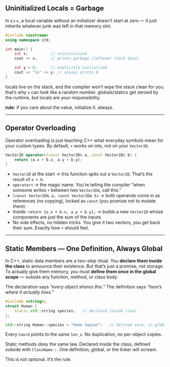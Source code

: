 
## Uninitialized Locals = Garbage

In c++, a local variable without an initializer doesn’t start at zero — it just inherits whatever junk was left in that memory slot.

```cpp
#include <iostream>
using namespace std;

int main() {
    int x;          // uninitialized
    cout << x;      // prints garbage (leftover stack data)

    int y = 0;      // explicitly initialized
    cout << "\n" << y; // always prints 0
}
```

locals live on the stack, and the compiler won’t wipe the stack clean for you. that’s why `x` can look like a random number. globals/statics get zeroed by the runtime, but locals are your responsibility.

**rule:** if you care about the value, initialize it. always.

---
## Operator Overloading

Operator overloading is just teaching C++ what everyday symbols mean for your custom types. By default, `+` works on ints, not on your `Vector2D`.

```cpp
Vector2D operator+(const Vector2D& a, const Vector2D& b) {
    return {a.x + b.x, a.y + b.y};
}
```

* `Vector2D` at the start → this function spits out a `Vector2D`. That’s the result of `a + b`.
* `operator+` → the magic name. You’re telling the compiler “when someone writes `+` between two `Vector2D`s, call this.”
* `(const Vector2D& a, const Vector2D& b)` → both operands come in as references (no copying), locked as `const` (you promise not to mutate them).
* Inside: `return {a.x + b.x, a.y + b.y};` → builds a new `Vector2D` whose components are just the sum of the inputs.
* No side effects, no hidden tricks. You give it two vectors, you get back their sum. Exactly how `+` should feel.

---
## Static Members — One Definition, Always Global

In C++, static data members are a two-step ritual.
You **declare them inside the class** to announce their existence. But that’s just a promise, not storage. To actually give them memory, you must **define them once in the global scope** — outside any function, method, or class body.

The declaration says *“every object shares this.”*
The definition says *“here’s where it actually lives.”*

```cpp
#include <string>;
struct Human {
    static std::string species;   // declared inside class
};

std::string Human::species = "Homo Sapien";   // defined once, in global scope
```

Every `Coord` points to the same `len_x`. No duplication, no per-object copies.

Static methods obey the same law. Declared inside the class, defined outside with `ClassName::`. One definition, global, or the linker will scream.

This is not optional. It’s the rule.
